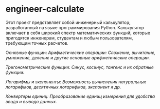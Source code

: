 # engineer-calculate
Этот проект представляет собой инженерный калькулятор, разработанный на языке программирования Python. Калькулятор включает в себя широкий спектр математических функций, которые пригодятся инженерам, студентам и любым пользователям, требующим точных расчетов.

Основные функции:
*Арифметические операции: Сложение, вычитание, умножение, деление и другие основные арифметические операции.*

*Тригонометрические функции: Синус, косинус, тангенс и их обратные функции.*

*Логарифмы и экспоненты: Возможность вычисления натуральных логарифмов, десятичных логарифмов, экспонент и др.*

*Конвертеры единиц: Преобразование единиц измерения для удобства ввода и вывода данных.*

